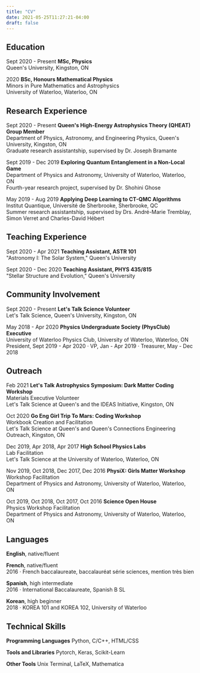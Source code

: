```yaml
---
title: "CV"
date: 2021-05-25T11:27:21-04:00
draft: false
---
```


## **Education**

Sept 2020 - Present
**MSc, Physics**  
Queen's University, Kingston, ON

2020
**BSc, Honours Mathematical Physics**  
Minors in Pure Mathematics and Astrophysics  
University of Waterloo, Waterloo, ON  

## **Research Experience**

Sept 2020 - Present
**Queen's High-Energy Astrophysics Theory (QHEAT) Group Member**  
Department of Physics, Astronomy, and Engineering Physics, Queen's University, Kingston, ON  
Graduate research assistantship, supervised by Dr. Joseph Bramante

Sept 2019 - Dec 2019
**Exploring Quantum Entanglement in a Non-Local Game**  
Department of Physics and Astronomy, University of Waterloo, Waterloo, ON    
Fourth-year research project, supervised by Dr. Shohini Ghose

May 2019 - Aug 2019
**Applying Deep Learning to CT-QMC Algorithms**  
Institut Quantique, Université de Sherbrooke, Sherbrooke, QC  
Summer research assistantship, supervised by Drs. André-Marie Tremblay, Simon Verret and Charles-David Hébert


## **Teaching Experience**

Sept 2020 - Apr 2021
**Teaching Assistant, ASTR 101**  
"Astronomy I: The Solar System," Queen's University

Sept 2020 - Dec 2020
**Teaching Assistant, PHYS 435/815**  
"Stellar Structure and Evolution," Queen's University

## **Community Involvement**

Sept 2020 - Present
**Let's Talk Science Volunteer**  
Let's Talk Science, Queen's University, Kingston, ON

May 2018 - Apr 2020
**Physics Undergraduate Society (PhysClub) Executive**  
University of Waterloo Physics Club, University of Waterloo, Waterloo, ON  
President, Sept 2019 - Apr 2020 · VP, Jan - Apr 2019 · Treasurer, May - Dec 2018 

## **Outreach**

Feb 2021
**Let's Talk Astrophysics Symposium: Dark Matter Coding Workshop**    
Materials Executive Volunteer  
Let's Talk Science at Queen's and the IDEAS Initiative, Kingston, ON

Oct 2020
**Go Eng Girl Trip To Mars: Coding Workshop**    
Workbook Creation and Facilitation  
Let's Talk Science at Queen's and Queen's Connections Engineering Outreach, Kingston, ON

Dec 2019, Apr 2018, Apr 2017
**High School Physics Labs**  
Lab Facilitation  
Let's Talk Science at the University of Waterloo, Waterloo, ON

Nov 2019, Oct 2018, Dec 2017, Dec 2016
**PhysiX: Girls Matter Workshop**  
Workshop Facilitation  
Department of Physics and Astronomy, University of Waterloo, Waterloo, ON

Oct 2019, Oct 2018, Oct 2017, Oct 2016
**Science Open House**  
Physics Workshop Facilitation  
Department of Physics and Astronomy, University of Waterloo, Waterloo, ON

## **Languages**

**English**, native/fluent   

**French**, native/fluent  
2016 · French baccalaureate, baccalauréat série sciences, mention très bien

**Spanish**, high intermediate  
2016 · International Baccalaureate, Spanish B SL

**Korean**, high beginner  
2018 · KOREA 101 and KOREA 102, University of Waterloo

## **Technical Skills**

**Programming Languages** 
Python, C/C++, HTML/CSS

**Tools and Libraries**
Pytorch, Keras, Scikit-Learn

**Other Tools**
Unix Terminal, LaTeX, Mathematica
